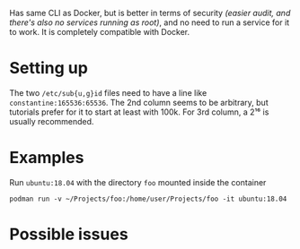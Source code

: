 Has same CLI as Docker, but is better in terms of security *(easier audit, and there's also no services running as root)*, and no need to run a service for it to work. It is completely compatible with Docker.

# Setting up

The two `/etc/sub{u,g}id` files need to have a line like `constantine:165536:65536`. The 2nd column seems to be arbitrary, but tutorials prefer for it to start at least with 100k. For 3rd column, a 2¹⁶ is usually recommended.

# Examples

Run `ubuntu:18.04` with the directory `foo` mounted inside the container

```
podman run -v ~/Projects/foo:/home/user/Projects/foo -it ubuntu:18.04
```

# Possible issues
